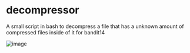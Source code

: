 # decompressor
A small script in bash to decompress a file that has a unknown amount of compressed files inside of it for bandit14

![image](https://user-images.githubusercontent.com/114973749/218240673-abb63172-cdf3-430c-bb9b-322764a4e52e.png)
